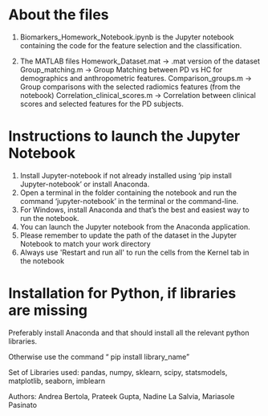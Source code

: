 # About the files

1. Biomarkers_Homework_Notebook.ipynb is the Jupyter notebook containing the code for the feature selection and the classification.

2.  The MATLAB files 
Homework_Dataset.mat -> .mat version of the dataset
Group_matching.m ->  Group Matching between PD vs HC for demographics and anthropometric features.
Comparison_groups.m -> Group comparisons with the selected radiomics features (from the notebook) 
Correlation_clinical_scores.m  -> Correlation between clinical scores and selected features for the PD subjects.


# Instructions to launch the Jupyter Notebook

1. Install Jupyter-notebook if not already installed using ‘pip install Jupyter-notebook’ or install Anaconda.
2. Open a terminal in the folder containing the notebook and run the command ‘jupyter-notebook’ in the terminal or the command-line.
3. For Windows, install Anaconda and that’s the best and easiest way to run the notebook.
4. You can launch the Jupyter notebook from the Anaconda application.
5. Please remember to update the path of the dataset in the Jupyter Notebook to match your work directory
6. Always use 'Restart and run all' to run the cells from the Kernel tab in the notebook


# Installation for Python, if libraries are missing

Preferably install Anaconda and that should install all the relevant python libraries.

Otherwise use the command “ pip install library_name”

Set of Libraries used: pandas, numpy, sklearn, scipy, statsmodels, matplotlib, seaborn, imblearn




Authors: Andrea Bertola, Prateek Gupta, Nadine La Salvia, Mariasole Pasinato
